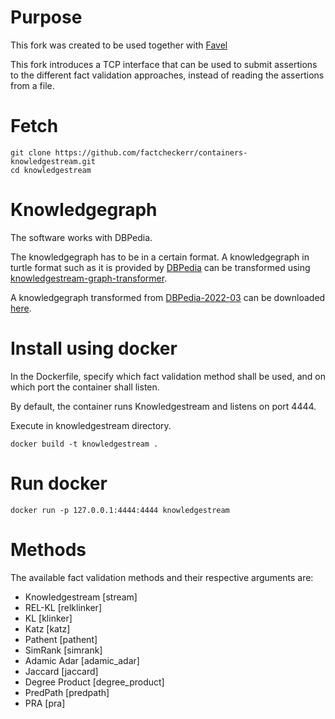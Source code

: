 # Purpose
This fork was created to be used together with [Favel](https://github.com/factcheckerr/favel)

[//]: # (This is a fork of [knowledgestream]&#40;https://github.com/shiralkarprashant/knowledgestream&#41; originally created by [shiralkarprashant]&#40;https://github.com/shiralkarprashant&#41;.)

This fork introduces a TCP interface that can be used to submit assertions to the different fact validation approaches, instead of reading the assertions from a file.

# Fetch
```
git clone https://github.com/factcheckerr/containers-knowledgestream.git
cd knowledgestream
```

# Knowledgegraph
The software works with DBPedia.

The knowledgegraph has to be in a certain format.
A knowledgegraph in turtle format such as it is provided by [DBPedia](https://databus.dbpedia.org/dbpedia/collections/dbpedia-snapshot-2022-03) can be transformed using [knowledgestream-graph-transformer](https://github.com/saschaTrippel/knowledgestream-graph-transformer).

A knowledgegraph transformed from [DBPedia-2022-03](https://databus.dbpedia.org/dbpedia/mappings/mappingbased-objects/2022.03.01/mappingbased-objects_lang=en.ttl.bz2) can be downloaded [here](https://uni-paderborn.sciebo.de/s/fR2O4m7wjWGM8Dh/download).

# Install using docker
In the Dockerfile, specify which fact validation method shall be used, and on which port the container shall listen.

By default, the container runs Knowledgestream and listens on port 4444.

Execute in knowledgestream directory.
```
docker build -t knowledgestream .
```

# Run docker
```
docker run -p 127.0.0.1:4444:4444 knowledgestream
```

# Methods
The available fact validation methods and their respective arguments are:

* Knowledgestream [stream]
* REL-KL [relklinker]
* KL [klinker]
* Katz [katz]
* Pathent [pathent]
* SimRank [simrank]
* Adamic Adar [adamic_adar]
* Jaccard [jaccard]
* Degree Product [degree_product]
* PredPath [predpath]
* PRA [pra]